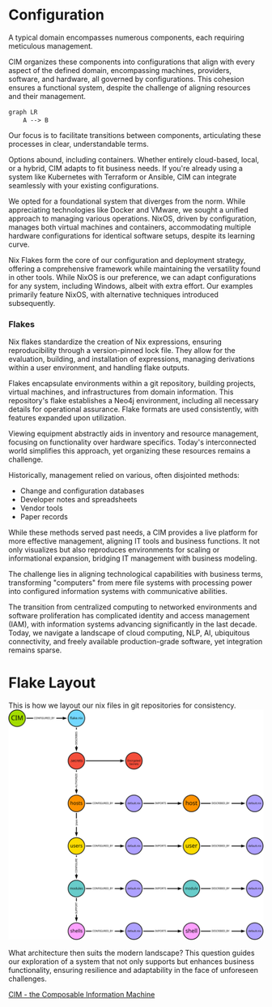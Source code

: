 # Configuration
A typical domain encompasses numerous components, each requiring meticulous management.

CIM organizes these components into configurations that align with every aspect of the defined domain, encompassing machines, providers, software, and hardware, all governed by configurations. This cohesion ensures a functional system, despite the challenge of aligning resources and their management.

```mermaid
graph LR
    A --> B
```

Our focus is to facilitate transitions between components, articulating these processes in clear, understandable terms.

Options abound, including containers. Whether entirely cloud-based, local, or a hybrid, CIM adapts to fit business needs. If you're already using a system like Kubernetes with Terraform or Ansible, CIM can integrate seamlessly with your existing configurations.

We opted for a foundational system that diverges from the norm. While appreciating technologies like Docker and VMware, we sought a unified approach to managing various operations. NixOS, driven by configuration, manages both virtual machines and containers, accommodating multiple hardware configurations for identical software setups, despite its learning curve.

Nix Flakes form the core of our configuration and deployment strategy, offering a comprehensive framework while maintaining the versatility found in other tools. While NixOS is our preference, we can adapt configurations for any system, including Windows, albeit with extra effort. Our examples primarily feature NixOS, with alternative techniques introduced subsequently.

### Flakes
Nix flakes standardize the creation of Nix expressions, ensuring reproducibility through a version-pinned lock file. They allow for the evaluation, building, and installation of expressions, managing derivations within a user environment, and handling flake outputs.

Flakes encapsulate environments within a git repository, building projects, virtual machines, and infrastructures from domain information. This repository's flake establishes a Neo4j environment, including all necessary details for operational assurance. Flake formats are used consistently, with features expanded upon utilization.

Viewing equipment abstractly aids in inventory and resource management, focusing on functionality over hardware specifics. Today's interconnected world simplifies this approach, yet organizing these resources remains a challenge.

Historically, management relied on various, often disjointed methods:
- Change and configuration databases
- Developer notes and spreadsheets
- Vendor tools
- Paper records

While these methods served past needs, a CIM provides a live platform for more effective management, aligning IT tools and business functions. It not only visualizes but also reproduces environments for scaling or informational expansion, bridging IT management with business modeling.

The challenge lies in aligning technological capabilities with business terms, transforming "computers" from mere file systems with processing power into configured information systems with communicative abilities.

The transition from centralized computing to networked environments and software proliferation has complicated identity and access management (IAM), with information systems advancing significantly in the last decade. Today, we navigate a landscape of cloud computing, NLP, AI, ubiquitous connectivity, and freely available production-grade software, yet integration remains sparse.

# Flake Layout
This is how we layout our nix files in git repositories for consistency.
![NixOS Flakes](./NixOS%20Flakes.svg)


What architecture then suits the modern landscape? This question guides our exploration of a system that not only supports but enhances business functionality, ensuring resilience and adaptability in the face of unforeseen challenges.

[CIM - the Composable Information Machine](./cim.md)